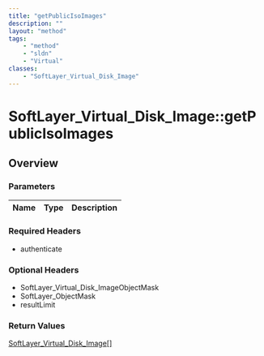 ```yaml
---
title: "getPublicIsoImages"
description: ""
layout: "method"
tags:
    - "method"
    - "sldn"
    - "Virtual"
classes:
    - "SoftLayer_Virtual_Disk_Image"
---
```

# SoftLayer_Virtual_Disk_Image::getPublicIsoImages
## Overview 


### Parameters 
|Name | Type | Description |
| --- | --- | --- |


### Required Headers
* authenticate

### Optional Headers
* SoftLayer_Virtual_Disk_ImageObjectMask
* SoftLayer_ObjectMask
* resultLimit

### Return Values
<a href='/reference/datatypes/SoftLayer_Virtual_Disk_Image'>SoftLayer_Virtual_Disk_Image[] </a>
